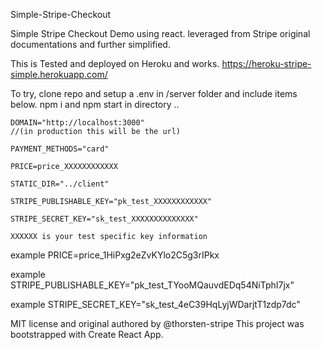 Simple-Stripe-Checkout

Simple Stripe Checkout Demo using react. leveraged from Stripe original documentations and further simplified.

This is Tested and deployed on Heroku and works. 
https://heroku-stripe-simple.herokuapp.com/

To try, clone repo and setup a .env in /server folder and include items below.
npm i and npm start in directory ..

``` text 
DOMAIN="http://localhost:3000" 
//(in production this will be the url)

PAYMENT_METHODS="card"

PRICE=price_XXXXXXXXXXXX

STATIC_DIR="../client"

STRIPE_PUBLISHABLE_KEY="pk_test_XXXXXXXXXXXX"

STRIPE_SECRET_KEY="sk_test_XXXXXXXXXXXXXX"

XXXXXX is your test specific key information
```
example PRICE=price_1HiPxg2eZvKYlo2C5g3rIPkx

example STRIPE_PUBLISHABLE_KEY="pk_test_TYooMQauvdEDq54NiTphI7jx"

example STRIPE_SECRET_KEY="sk_test_4eC39HqLyjWDarjtT1zdp7dc"


MIT license and original authored by @thorsten-stripe
This project was bootstrapped with Create React App.
